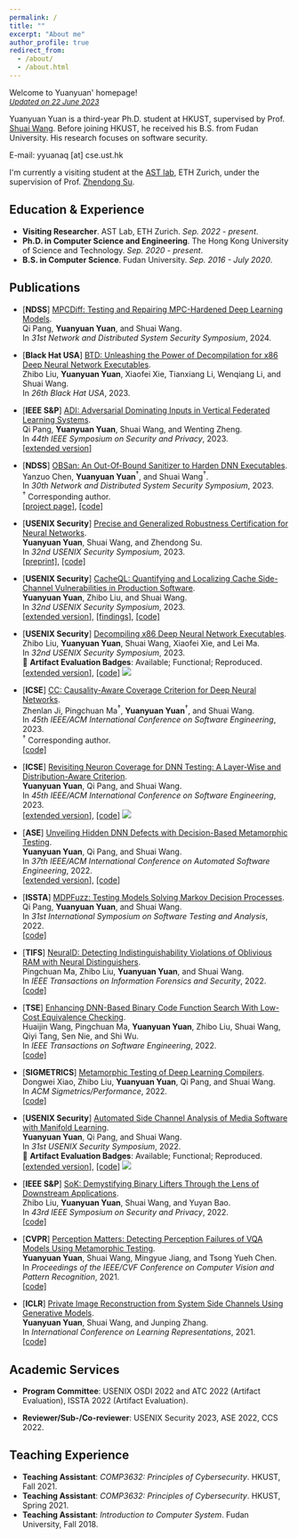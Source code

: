 ```yaml
---
permalink: /
title: ""
excerpt: "About me"
author_profile: true
redirect_from: 
  - /about/
  - /about.html
---
```


Welcome to Yuanyuan' homepage!  
*<font size="2"><u>Updated on 22 June 2023</u></font>*

Yuanyuan Yuan is a third-year Ph.D. student at HKUST, supervised by Prof. [Shuai Wang](https://www.cse.ust.hk/~shuaiw/). Before joining HKUST, he received his B.S. from Fudan University. His research focuses on software security.

E-mail: yyuanaq [at] cse.ust.hk

I'm currently a visiting student at the [AST lab](https://ast.ethz.ch/), ETH Zurich, under the supervision of Prof. [Zhendong Su](https://people.inf.ethz.ch/suz/).

## Education & Experience

- **Visiting Researcher**. AST Lab, ETH Zurich. *Sep. 2022 - present*.
- **Ph.D. in Computer Science and Engineering**. The Hong Kong University of Science and Technology. *Sep. 2020 - present*.
- **B.S. in Computer Science**. Fudan University. *Sep. 2016 - July 2020*.

## Publications

- [**NDSS**] <u>MPCDiff: Testing and Repairing MPC-Hardened Deep Learning Models</u>.  
Qi Pang, **Yuanyuan Yuan**, and Shuai Wang.  
In *31st Network and Distributed System Security Symposium*, 2024.

- [**Black Hat USA**] [BTD: Unleashing the Power of Decompilation for x86 Deep Neural Network Executables](https://www.blackhat.com/us-23/briefings/schedule/index.html#btd-unleashing-the-power-of-decompilation-for-x-deep-neural-network-executables-33028).  
Zhibo Liu, **Yuanyuan Yuan**, Xiaofei Xie, Tianxiang Li, Wenqiang Li, and Shuai Wang.  
In *26th Black Hat USA*, 2023.

- [**IEEE S&P**] [ADI: Adversarial Dominating Inputs in Vertical Federated Learning Systems](https://www.computer.org/csdl/proceedings-article/sp/2023/933600b875/1NrbZgBwxa0).  
Qi Pang, **Yuanyuan Yuan**, Shuai Wang, and Wenting Zheng.  
In *44th IEEE Symposium on Security and Privacy*, 2023.  
[[extended version]](https://arxiv.org/pdf/2201.02775.pdf)

- [**NDSS**] [OBSan: An Out-Of-Bound Sanitizer to Harden DNN Executables](https://www.ndss-symposium.org/wp-content/uploads/2023/02/ndss2023_f103_paper.pdf).  
Yanzuo Chen, **Yuanyuan Yuan**$^\dagger$, and Shuai Wang$^\dagger$.  
In *30th Network and Distributed System Security Symposium*, 2023.  
$^\dagger$ Corresponding author.  
[[project page]](https://sites.google.com/view/oob-sanitizer/), [[code]](https://github.com/yanzuochen/obsan)

- [**USENIX Security**] <u>Precise and Generalized Robustness Certification for Neural Networks</u>.  
**Yuanyuan Yuan**, Shuai Wang, and Zhendong Su.  
In *32nd USENIX Security Symposium*, 2023.  
[[preprint]](https://arxiv.org/pdf/2306.06747.pdf), [[code]](https://github.com/Yuanyuan-Yuan/GCert)

- [**USENIX Security**] [CacheQL: Quantifying and Localizing Cache Side-Channel Vulnerabilities in Production Software](https://www.usenix.org/conference/usenixsecurity23/presentation/yuanyuanyuan).  
**Yuanyuan Yuan**, Zhibo Liu, and Shuai Wang.  
In *32nd USENIX Security Symposium*, 2023.  
[[extended version]](https://arxiv.org/pdf/2209.14952.pdf), [[findings]](https://sites.google.com/view/cache-ql#h.pgsarsaxsdsv), [[code]](https://github.com/Yuanyuan-Yuan/CacheQL)

- [**USENIX Security**] [Decompiling x86 Deep Neural Network Executables](https://www.usenix.org/conference/usenixsecurity23/presentation/liuzhibo).  
Zhibo Liu, **Yuanyuan Yuan**, Shuai Wang, Xiaofei Xie, and Lei Ma.  
In *32nd USENIX Security Symposium*, 2023.  
🌟 **Artifact Evaluation Badges**: Available; Functional; Reproduced.  
[[extended version]](https://arxiv.org/pdf/2210.01075.pdf), [[code]](https://github.com/monkbai/DNN-decompiler) <a href="https://github.com/monkbai/DNN-decompiler" target="_blank"><img src="https://img.shields.io/github/stars/monkbai/DNN-decompiler.svg?style=social&label=Star&maxAge=180"></a>

- [**ICSE**] [CC: Causality-Aware Coverage Criterion for Deep Neural Networks](https://dl.acm.org/doi/pdf/10.1109/ICSE48619.2023.00153).  
Zhenlan Ji, Pingchuan Ma$^\dagger$, **Yuanyuan Yuan**$^\dagger$, and Shuai Wang.  
In *45th IEEE/ACM International Conference on Software Engineering*, 2023.  
$^\dagger$ Corresponding author.  
[[code]](https://github.com/ZhenlanJi/DL_CC)

- [**ICSE**] [Revisiting Neuron Coverage for DNN Testing: A Layer-Wise and Distribution-Aware Criterion](https://dl.acm.org/doi/pdf/10.1109/ICSE48619.2023.00107).  
**Yuanyuan Yuan**, Qi Pang, and Shuai Wang.  
In *45th IEEE/ACM International Conference on Software Engineering*, 2023.  
[[extended version]](https://arxiv.org/abs/2112.01955), [[code]](https://github.com/Yuanyuan-Yuan/NeuraL-Coverage) <a href="https://github.com/Yuanyuan-Yuan/NeuraL-Coverage" target="_blank"><img src="https://img.shields.io/github/stars/Yuanyuan-Yuan/NeuraL-Coverage.svg?style=social&label=Star&maxAge=180"></a>

- [**ASE**] [Unveiling Hidden DNN Defects with Decision-Based Metamorphic Testing](https://dl.acm.org/doi/abs/10.1145/3551349.3561157).  
**Yuanyuan Yuan**, Qi Pang, and Shuai Wang.  
In *37th IEEE/ACM International Conference on Automated Software Engineering*, 2022.  
[[extended version]](https://arxiv.org/pdf/2210.04942.pdf), [[code]](https://github.com/Yuanyuan-Yuan/Decision-Oracle)

- [**ISSTA**] [MDPFuzz: Testing Models Solving Markov Decision Processes](https://dl.acm.org/doi/abs/10.1145/3533767.3534388).  
Qi Pang, **Yuanyuan Yuan**, and Shuai Wang.  
In *31st International Symposium on Software Testing and Analysis*, 2022.  
[[code]](https://github.com/Qi-Pang/MDPFuzz)

- [**TIFS**] [NeuralD: Detecting Indistinguishability Violations of Oblivious RAM with Neural Distinguishers](https://ieeexplore.ieee.org/document/9722877).  
Pingchuan Ma, Zhibo Liu, **Yuanyuan Yuan**, and Shuai Wang.  
In *IEEE Transactions on Information Forensics and Security*, 2022.  
[[code]](https://github.com/pckennethma/NeuralD)

- [**TSE**] [Enhancing DNN-Based Binary Code Function Search With Low-Cost Equivalence Checking](https://ieeexplore.ieee.org/document/9707874).  
Huaijin Wang, Pingchuan Ma, **Yuanyuan Yuan**, Zhibo Liu, Shuai Wang, Qiyi Tang, Sen Nie, and Shi Wu.  
In *IEEE Transactions on Software Engineering*, 2022.  
[[code]](https://github.com/computer-analysis/BinUSE)

- [**SIGMETRICS**] [Metamorphic Testing of Deep Learning Compilers](https://dl.acm.org/doi/abs/10.1145/3508035).  
Dongwei Xiao, Zhibo Liu, **Yuanyuan Yuan**, Qi Pang, and Shuai Wang.  
In *ACM Sigmetrics/Performance*, 2022.  
[[code]](https://github.com/Wilbur-Django/Testing-DNN-Compilers)

- [**USENIX Security**] [Automated Side Channel Analysis of Media Software with Manifold Learning](https://www.usenix.org/conference/usenixsecurity22/presentation/yuan).  
**Yuanyuan Yuan**, Qi Pang, and Shuai Wang.  
In *31st USENIX Security Symposium*, 2022.  
🌟 **Artifact Evaluation Badges**: Available; Functional; Reproduced.    
[[extended version]](https://arxiv.org/pdf/2112.04947.pdf), [[code]](https://github.com/Yuanyuan-Yuan/Manifold-SCA) <a href="https://github.com/Yuanyuan-Yuan/Manifold-SCA" target="_blank"><img src="https://img.shields.io/github/stars/Yuanyuan-Yuan/Manifold-SCA.svg?style=social&label=Star&maxAge=180"></a>

- [**IEEE S&P**] [SoK: Demystifying Binary Lifters Through the Lens of Downstream Applications](https://www.computer.org/csdl/proceedings-article/sp/2022/131600a453/1wKCev3wlbO).  
Zhibo Liu, **Yuanyuan Yuan**, Shuai Wang, and Yuyan Bao.  
In *43rd IEEE Symposium on Security and Privacy*, 2022.  
[[code]](https://github.com/monkbai/ir_lifting_data)

- [**CVPR**] [Perception Matters: Detecting Perception Failures of VQA Models Using Metamorphic Testing](https://openaccess.thecvf.com/content/CVPR2021/html/Yuan_Perception_Matters_Detecting_Perception_Failures_of_VQA_Models_Using_Metamorphic_CVPR_2021_paper.html).  
**Yuanyuan Yuan**, Shuai Wang, Mingyue Jiang, and Tsong Yueh Chen.  
In *Proceedings of the IEEE/CVF Conference on Computer Vision and Pattern Recognition*, 2021.  
[[code]](https://github.com/MetaVQA/MetaVQA)

- [**ICLR**] [Private Image Reconstruction from System Side Channels Using Generative Models](https://openreview.net/forum?id=y06VOYLcQXa).  
**Yuanyuan Yuan**, Shuai Wang, and Junping Zhang.  
In *International Conference on Learning Representations*, 2021.  
[[code]](https://github.com/genSCA/genSCA)

<!-- ## Talks

- Private Image Reconstruction from System Side Channels Using Generative Models.  
[AI Time](http://www.aitime.cn/). 26 May 2021.  -->

## Academic Services

- **Program Committee**: USENIX OSDI 2022 and ATC 2022 (Artifact Evaluation), ISSTA 2022 (Artifact Evaluation).

- **Reviewer/Sub-/Co-reviewer**: USENIX Security 2023, ASE 2022, CCS 2022.
<!-- POPL 2020 Artifact Evaluation, ICICS 2020, ICICS 2021, AsiaCCS 2021, AsiaCCS 2022, Journal of System and Software.  -->

## Teaching Experience

- **Teaching Assistant**: *COMP3632: Principles of Cybersecurity*. HKUST, Fall 2021.
- **Teaching Assistant**: *COMP3632: Principles of Cybersecurity*. HKUST, Spring 2021.
- **Teaching Assistant**: *Introduction to Computer System*. Fudan University, Fall 2018.


<p align="center">
  <!-- <script type="text/javascript" src="//rf.revolvermaps.com/0/0/8.js?i=58fqm6u2ofs&amp;m=0&amp;c=ff0000&amp;cr1=ffffff&amp;f=arial&amp;l=33" async="async"></script> -->
  <script type="text/javascript" src="//rf.revolvermaps.com/0/0/8.js?i=58fqm6u2ofs&amp;m=0&amp;c=ff0000&amp;cr1=ffffff&amp;f=arial&amp;l=33&amp;s=200" async="async"></script>
  <!-- <div style="display:inline-block;width:300px;"><script type="text/javascript" src="//rf.revolvermaps.com/0/0/7.js?i=58fqm6u2ofs&amp;m=0&amp;c=ff0000&amp;cr1=ffffff&amp;br=5&amp;sx=0" async="async"></script></div> -->
</p>